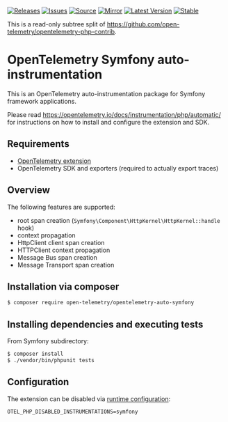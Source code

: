 [![Releases](https://img.shields.io/badge/releases-purple)](https://github.com/opentelemetry-php/contrib-auto-symfony/releases)
[![Issues](https://img.shields.io/badge/issues-pink)](https://github.com/open-telemetry/opentelemetry-php/issues)
[![Source](https://img.shields.io/badge/source-contrib-green)](https://github.com/open-telemetry/opentelemetry-php-contrib/tree/main/src/Instrumentation/Symfony)
[![Mirror](https://img.shields.io/badge/mirror-opentelemetry--php--contrib-blue)](https://github.com/opentelemetry-php/contrib-auto-symfony)
[![Latest Version](http://poser.pugx.org/open-telemetry/opentelemetry-auto-symfony/v/unstable)](https://packagist.org/packages/open-telemetry/opentelemetry-auto-symfony/)
[![Stable](http://poser.pugx.org/open-telemetry/opentelemetry-auto-symfony/v/stable)](https://packagist.org/packages/open-telemetry/opentelemetry-auto-symfony/)

This is a read-only subtree split of https://github.com/open-telemetry/opentelemetry-php-contrib.

# OpenTelemetry Symfony auto-instrumentation

This is an OpenTelemetry auto-instrumentation package for Symfony framework applications.

Please read https://opentelemetry.io/docs/instrumentation/php/automatic/ for instructions on how to
install and configure the extension and SDK.

## Requirements

* [OpenTelemetry extension](https://opentelemetry.io/docs/instrumentation/php/automatic/#installation)
* OpenTelemetry SDK and exporters (required to actually export traces)

## Overview
The following features are supported:
* root span creation (`Symfony\Component\HttpKernel\HttpKernel::handle` hook)
* context propagation
* HttpClient client span creation
* HTTPClient context propagation
* Message Bus span creation
* Message Transport span creation

## Installation via composer

```bash
$ composer require open-telemetry/opentelemetry-auto-symfony
```

## Installing dependencies and executing tests

From Symfony subdirectory:

```bash
$ composer install
$ ./vendor/bin/phpunit tests
```

## Configuration

The extension can be disabled via [runtime configuration](https://opentelemetry.io/docs/instrumentation/php/sdk/#configuration):

```shell
OTEL_PHP_DISABLED_INSTRUMENTATIONS=symfony
```
